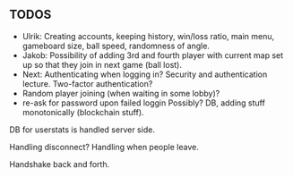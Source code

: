 ## TODOS


- Ulrik: Creating accounts, keeping history, win/loss ratio, main menu, gameboard size, ball speed, randomness of angle.
- Jakob: Possibility of adding 3rd and fourth player with current map set up so that they join in next game (ball lost).
- Next: Authenticating when logging in? Security and authentication lecture. Two-factor authentication?
- Random player joining (when waiting in some lobby)?
- re-ask for password upon failed loggin
Possibly? DB, adding stuff monotonically (blockchain stuff).

DB for userstats is handled server side.

Handling disconnect?
Handling when people leave.

Handshake back and forth.